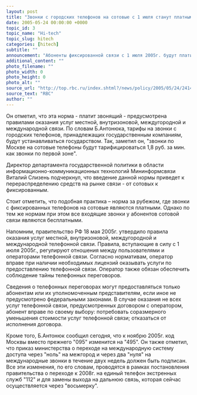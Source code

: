 ```yaml
---
layout: post
title: "Звонки с городских телефонов на сотовые с 1 июля станут платными"
date: 2005-05-24 00:00:00 +0000
topic_id: 3
topic_name: "Hi-tech"
topic_slug: hitech
categories: [hitech]
subtitle: ""
announcement: "Абоненты фиксированной связи с 1 июля 2005г. будут платить за звонки на сотовые телефоны. Об этом сообщил на пресс-конференции в Москве заместитель министра информатизации и связи РФ Борис Антонюк."
additional_content: ""
photo_filename: ""
photo_width: 0
photo_height: 0
photo_alt: ""
source_url: "http://top.rbc.ru/index.shtml?/news/policy/2005/05/24/24144439_bod.shtml"
source_text: "RBC"
author: ""
---
```

Он отметил, что эта норма - платит звонящий - предусмотрена правилами оказания услуг местной, внутризоновой, междугородной и международной связи. По словам Б.Антонюка, тарифы на звонки с городских телефонов, принадлежащих государственным компаниям, будут устанавливаться государством. Так, заметил он, "звонки по Москве на сотовые телефоны будут тарифицироваться 1,8 руб. за мин. как звонки по первой зоне".

Директор департамента государственной политики в области информационно-коммуникационных технологий Мининформсвязи Виталий Слизень подчеркнул, что введение данной нормы приведет к перераспределению средств на рынке связи - от сотовых к фиксированным.

Стоит отметить, что подобная практика – норма за рубежом, где звонки с фиксированных телефонов на сотовые являются платными. Однако по тем же нормам при этом все входящие звонки у абонентов сотовой связи являются бесплатными.

Напомним, правительство РФ 18 мая 2005г. утвердило правила оказания услуг местной, внутризоновой, междугородной и международной телефонной связи. Правила, вступающие в силу с 1 июля 2005г., регулируют отношения между пользователями и операторами телефонной связи. Согласно нормативам, оператор вправе при наличии необходимых лицензий оказывать услуги по предоставлению телефонной связи. Оператор также обязан обеспечить соблюдение тайны телефонных переговоров.

Сведения о телефонных переговорах могут предоставляться только абонентам или их уполномоченным представителям, если иное не предусмотрено федеральными законами. В случае оказания не всех услуг телефонной связи, предусмотренных договором с оператором, абонент вправе по своему выбору: потребовать соразмерного уменьшения стоимости услуг телефонной связи; отказаться от исполнения договора.

Кроме того, Б.Антонюк сообщил сегодня, что к ноябрю 2005г. код Москвы вместо прежнего "095" изменится на "495". Он также отметил, что приказ министерства о переходе на международную систему доступа через "ноль" на межгород и через два "нуля" на международные звонки в течение двух недель должен быть подписан. Все эти изменения, по его словам, проводятся в рамках постановления правительства о переходе к 2008г. на единый телефон экстренных служб "112" и для замены выхода на дальнюю связь, которая сейчас осуществляется через "восьмерку".
